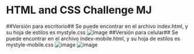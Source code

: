# HTML and CSS Challenge MJ
##Versión para escritorio##
Se puede encontrar en el archivo index.html, y su hoja de estilos es mystyle.css
![image](https://github.com/mapache17/html-css-challenge-mj/assets/91903899/8efac49f-58c4-4c81-a311-07dfd212a399)
##Versión para celular##
Se puede encontrar en el archivo index-mobile.html, y su hoja de estilos es mystyle-mobile.css
![image](https://github.com/mapache17/html-css-challenge-mj/assets/91903899/2e9077ea-7cac-4d91-b6af-7ce7c5ef14d8)
![image](https://github.com/mapache17/html-css-challenge-mj/assets/91903899/ef5916d0-66f2-40d8-abca-dc1c52f06668)

